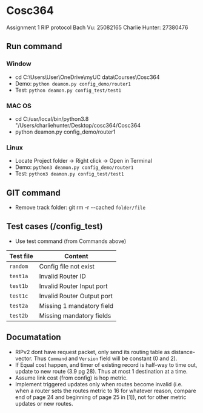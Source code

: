 # Cosc364

Assignment 1 RIP protocol
Bach Vu: 25082165
Charlie Hunter: 27380476

## Run command

### Window

- cd C:\Users\User\OneDrive\myUC data\Courses\Cosc364
- Demo: `python deamon.py config_demo/router1`
- Test: `python deamon.py config_test/test1`

### MAC OS

- cd C:/usr/local/bin/python3.8 "/Users/charliehunter/Desktop/cosc364/Cosc364
- python deamon.py config_demo/router1

### Linux

- Locate Project folder -> Right click -> Open in Terminal
- Demo: `python3 deamon.py config_demo/router1`
- Test: `python3 deamon.py config_test/test1`

## GIT command

- Remove track folder: git rm -r --cached `folder/file`

## Test cases (/config_test)

- Use test command (from Commands above)

| Test file | Content |
|-----------|---------|
| `random`  | Config file not exist     |
| `test1a`  | Invalid Router ID         |
| `test1b`  | Invalid Router Input port |
| `test1c`  | Invalid Router Output port|
| `test2a`  | Missing 1 mandatory field |
| `test2b`  | Missing mandatory fields  |

## Documatation

- RIPv2 dont have request packet, only send its routing table as distance-vector. Thus `Command` and `Version` field will be constant (0 and 2).
- If Equal cost happen, and timer of existing record is half-way to time out, update to new route (3.9 pg 28). Thus at most 1 destination at a time.
- Assume link cost (from config) is hop metric.
- Implement triggered updates only when routes become invalid (i.e. when a router
sets the routes metric to 16 for whatever reason, compare end of page 24 and
beginning of page 25 in [1]), not for other metric updates or new routes.
